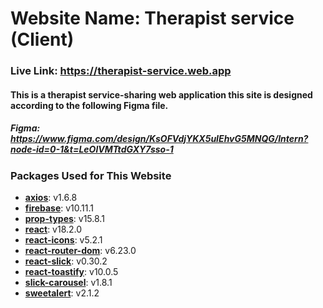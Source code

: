 # Website Name: Therapist service (Client)
### Live Link: https://therapist-service.web.app
#### This is a therapist service-sharing web application this site is designed according to the following Figma file.
##### Figma: https://www.figma.com/design/KsOFVdjYKX5uIEhvG5MNQG/Intern?node-id=0-1&t=LeOlVMTtdGXY7sso-1

### Packages Used for This Website

- **[axios](https://github.com/axios/axios)**: v1.6.8
- **[firebase](https://firebase.google.com/)**: v10.11.1
- **[prop-types](https://github.com/facebook/prop-types)**: v15.8.1
- **[react](https://github.com/facebook/react)**: v18.2.0
- **[react-icons](https://github.com/react-icons/react-icons)**: v5.2.1
- **[react-router-dom](https://reactrouter.com/web/guides/quick-start)**: v6.23.0
- **[react-slick](https://github.com/akiran/react-slick)**: v0.30.2
- **[react-toastify](https://github.com/fkhadra/react-toastify)**: v10.0.5
- **[slick-carousel](https://github.com/kenwheeler/slick)**: v1.8.1
- **[sweetalert](https://github.com/t4t5/sweetalert)**: v2.1.2
